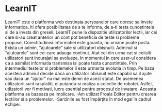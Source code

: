 # LearnIT

  LearnIT este o platforma web destinata persoanelor care doresc sa invete informatica.
Iti ofera posibilitatea de a te informa, de a-ti testa cunostintele si de a invata din greseli. LearnIT pune la dispozitie utilizatorilor lectii, iar cei care si-au creat anterior un cont pot beneficia de teste si probleme propuse.
Corectitudinea informatiei este garanta, nu oricine poate posta. Exista un admin, “ajutoarele” sale si utilizatori obisnuiti. Adminul si “ajutoarele” sunt cei care adauga continut. Atat cei din urma cat si ceilalti utilizatori sunt incurajati sa evolueze.
In momentul in care user-ul considera ca a asimilat informatia transmisa isi poate testa cunostintele. Prin intermediul testelor si problemelor ii este urmarita evolutia in timp. Pe baza acesteia adminul decide daca un utilizator obisnuit este capabil sa il ajute sau daca un “ajutor” nu mai este demn de acest statut.
De asemenea utilizatorii sunt rasplatiti, ei putandu-si realiza o colectie de robotei. Astfel, utlizatorii vor fi motivati, lucru esential pentru procesul de invatare.
Aceasta platforma se bazeaza pe implicare.
  -Am utilizat Froala Editor pentru crearea lectiilor si a problemelor.
  -Sarcinile au fost împărţite în mod egal în cadrul echipei.

